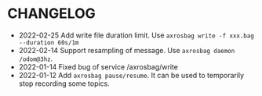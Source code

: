 # CHANGELOG

- 2022-02-25 Add write file duration limit. Use `axrosbag write -f xxx.bag --duration 60s/1m`
- 2022-02-14 Support resampling of message. Use `axrosbag daemon /odom@3hz`.
- 2022-01-14 Fixed bug of service /axrosbag/write
- 2022-01-12 Add `axrosbag pause/resume`. It can be used to temporarily stop recording some topics.

